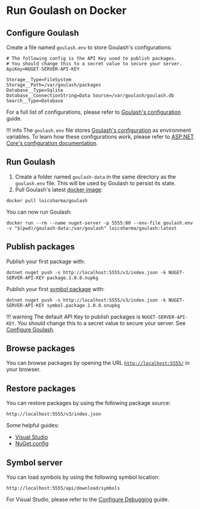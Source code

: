 # Run Goulash on Docker

## Configure Goulash

Create a file named `goulash.env` to store Goulash's configurations:

```
# The following config is the API Key used to publish packages.
# You should change this to a secret value to secure your server.
ApiKey=NUGET-SERVER-API-KEY

Storage__Type=FileSystem
Storage__Path=/var/goulash/packages
Database__Type=Sqlite
Database__ConnectionString=Data Source=/var/goulash/goulash.db
Search__Type=Database
```

For a full list of configurations, please refer to [Goulash's configuration](../configuration.md) guide.

!!! info
    The `goulash.env` file stores [Goulash's configuration](configuration) as environment
    variables. To learn how these configurations work, please refer to
    [ASP.NET Core's configuration documentation](https://docs.microsoft.com/en-us/aspnet/core/fundamentals/configuration/?view=aspnetcore-2.1&tabs=basicconfiguration#configuration-by-environment).

## Run Goulash

1. Create a folder named `goulash-data` in the same directory as the `goulash.env` file. This will be used by Goulash to persist its state.
2. Pull Goulash's latest [docker image](https://hub.docker.com/r/loicsharma/goulash):

```
docker pull loicsharma/goulash
```

You can now run Goulash:

```
docker run --rm --name nuget-server -p 5555:80 --env-file goulash.env -v "$(pwd)/goulash-data:/var/goulash" loicsharma/goulash:latest
```

## Publish packages

Publish your first package with:

```
dotnet nuget push -s http://localhost:5555/v3/index.json -k NUGET-SERVER-API-KEY package.1.0.0.nupkg
```

Publish your first [symbol package](https://docs.microsoft.com/en-us/nuget/create-packages/symbol-packages-snupkg) with:

```
dotnet nuget push -s http://localhost:5555/v3/index.json -k NUGET-SERVER-API-KEY symbol.package.1.0.0.snupkg
```

!!! warning
    The default API Key to publish packages is `NUGET-SERVER-API-KEY`. You should change this to a secret value to secure your server. See [Configure Goulash](#configure-goulash).

## Browse packages

You can browse packages by opening the URL [`http://localhost:5555/`](http://localhost:5555/) in your browser.

## Restore packages

You can restore packages by using the following package source:

`http://localhost:5555/v3/index.json`

Some helpful guides:

* [Visual Studio](https://docs.microsoft.com/en-us/nuget/consume-packages/install-use-packages-visual-studio#package-sources)
* [NuGet.config](https://docs.microsoft.com/en-us/nuget/reference/nuget-config-file#package-source-sections)

## Symbol server

You can load symbols by using the following symbol location:

`http://localhost:5555/api/download/symbols`

For Visual Studio, please refer to the [Configure Debugging](https://docs.microsoft.com/en-us/visualstudio/debugger/specify-symbol-dot-pdb-and-source-files-in-the-visual-studio-debugger?view=vs-2017#configure-symbol-locations-and-loading-options) guide.
